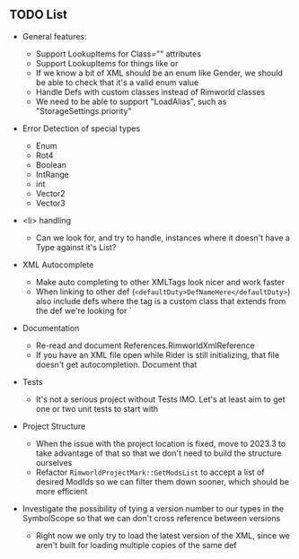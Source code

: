 ## TODO List

 * General features:
   * Support LookupItems for Class="" attributes
   * Support LookupItems for things like <thoughtWorker> or <compClass>
   * If we know a bit of XML should be an enum like Gender, we should be able to check that it's a valid enum value
   * Handle Defs with custom classes instead of Rimworld classes
   * We need to be able to support "LoadAlias", such as "StorageSettings.priority"

 * Error Detection of special types
   * Enum
   * Rot4
   * Boolean
   * IntRange
   * int
   * Vector2
   * Vector3

 * \<li> handling
   * Can we look for, and try to handle, instances where it doesn't have a Type against it's List?

 * XML Autocomplete
   * Make auto completing to other XMLTags look nicer and work faster
   * When linking to other def (`<defaultDuty>DefNameHere</defaultDuty>`) also include defs where the tag is a custom class
     that extends from the def we're looking for
`   
 * Documentation
   * Re-read and document References.RimworldXmlReference
   * If you have an XML file open while Rider is still initializing, that file doesn't get autocompletion. Document that
   
 * Tests
   * It's not a serious project without Tests IMO. Let's at least aim to get one or two unit tests to start with

 * Project Structure
   * When the issue with the project location is fixed, move to 2023.3 to take advantage of that so that we don't need to build the structure ourselves
   * Refactor `RimworldProjectMark::GetModsList` to accept a list of desired ModIds so we can filter them down sooner, which should be more efficient

 * Investigate the possibility of tying a version number to our types in the SymbolScope so that we can don't cross reference between versions
    * Right now we only try to load the latest version of the XML, since we aren't built for loading multiple copies of the same def